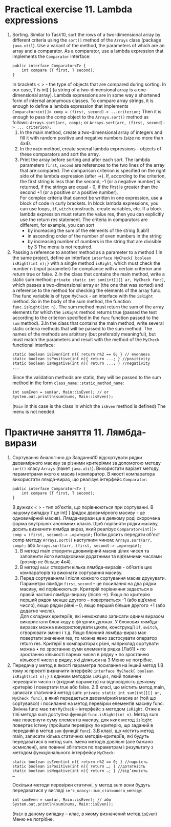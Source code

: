 # Practical exercise 11. Lambda expressions

1. Sorting.
   Similar to Task10, sort the rows of a two-dimensional array by different criteria using the `sort()` method of
   the `Arrays` class (package `java.util`). Use a variant of the method, the parameters of which are an array
   and a comparator. As a comparator, use a lambda expression that implements the `Comparator` interface:
    ````
   public interface Comparator<T> {
        int compare (T first, T second);
   }
   ````
   In brackets < > - the type of objects that are compared during sorting. In our case, `T` is int[ ] (a string of a
   two-dimensional
   array is a one-dimensional array).
   Lambda expressions are in some way a shortened form of internal anonymous classes.
   To compare array strings, it is enough to define a lambda expression that implements
   `Comparator<int[]> comp = (first, second)-> ...criterion;`
   Then it is enough to pass the comp object to the `Arrays.sort()` method as follows:
   `Arrays.sort(arr, comp);`
   or
   `Arrays.sort(arr, (first, second)-> ... criterion);`
    1) In the main method, create a two-dimensional array of integers and fill it with random positive and negative
       numbers (size no more than 4x4).
    2) In the `main` method, create several lambda expressions - objects of these comparators and sort the array.
    3) Print the array before sorting and after each sort.
       The lambda parameters `first`, `second` are references to the two lines of the array that are compared.
       The comparison criterion is specified on the right side of the lambda expression (after ->). If, according to the
       criterion, the first string is less than
       the second, -1 (or a negative number) is returned, if the strings are equal - 0, if the first is greater than the
       second +1 (or a positive
       or a positive number).  
       For complex criteria that cannot be written in one expression, use a block of code in curly brackets. In block
       lambda expressions, you can use loops, `if`, `witch` constructs, create variables, etc. If a block
       lambda expression must return the value res, then you can explicitly use the return res statement.
       The criteria in comparators are different, for example, you can sort
        - by increasing the sum of the elements of the string (Lab1)
        - in ascending order of the number of even numbers in the string
        - by increasing number of numbers in the string that are divisible by 3
          The menu is not required.
2. Passing a reference to another method as a parameter to a method
   1.In the same project, define an interface
   `interface MyCheck{ boolean isRight(int n);}`
   with a single method `isRight`, which must check the number n (input parameter) for compliance with a certain
   criterion and
   return true or false.
   2.In the class that contains the main method, write a static sum method:
   `private static int sum(int[][] ar, MyCheck func)`,
   which passes a two-dimensional array ar (the one that was sorted) and a reference to the method for checking the
   elements of the array func.
   The func variable is of type `MyCheck` - an interface with the `isRight` method. So in the body of the sum method,
   the function `func.isRight(int
   n)`. The sum method must return the sum of the array elements for which the `isRight` method returns true (passed the
   test according to the criterion specified in the `func` function passed to the `sum` method).
   3.In the class that contains the main method, write several static criteria methods that will be passed to the sum
   method.
   The names of the methods are arbitrary (but preferably meaningful), but must match the parameters and result with the
   method
   of the `MyCheck` functional interface:
   ````
   static boolean isEven(int n){ return n%2 == 0; } // evenness
   static boolean isPositive(int n){ return ...; } //positivity
   static boolean isNegative(int n){ return ...; } //negativity
   ...
   ````
   Since the validation methods are static, they will be passed to the sum method in the
   form `class_name::static_method_name`:
   ````
   int sumEven = sum(ar, Main::isEven); // or
   System.out.println(sum(nums, Main::isEven));
   ````
   (`Main` in this case is the class in which the `isEven` method is defined)
   The menu is not needed.

# Практичне заняття 11. Лямбда-вирази

1. Сортування
   Аналогічно до Завдання10 відсортувати рядки двовимірного масиву за різними критеріями за допомогою методу `sort()`
   класу `Arrays` (пакет `java.util`). Використати варіант методу, параметрами якого є масив і компаратор. В якості
   компаратора використати лямда-вираз, що реалізує інтерфейс `Comparator`:
    ````
   public interface Comparator<T> {
        int compare (T first, T second);
   }
   ````
   В дужках < > - тип об’єктів, що порівнюються при сортуванні. В нашому випадку `T` це int[ ] (рядок двовимірного
   масиву - це одновимірний масив).
   Лямда-вирази це в деякому роді скорочена форма внутрішніх анонімних класів.
   Щоб порівняти рядки масиву, досить визначити лямбда вираз, який реалізує
   `Comparator<int[]> comp = (first, second)-> …критерій;`
   Потім досить передати об'єкт comp методу `Arrays.sort()` наступним чином:
   `Arrays.sort(arr, comp);`
   або
   `Arrays.sort(arr, (first, second)-> …критерій);`
    1) В методі main створити двовимірний масив цілих чисел та заповнити його випадковими додатними та від’ємними
       числами  (розмір не більше 4х4).
    2) В методі `main` створити кілька лямбда-виразів - об’єктів цих компараторів та виконати сортування масиву.
    3) Перед сортуванням і після кожного сортування масив друкувати.
       Параметри лямбди `first`, `second` – це посилання на два рядки масиву, які порівнюються.
       Критерій порівняння задається в правій частині лямбда-виразу (після ->). Якщо по критерію перший рядок менше
       другого – повертається -1 (або від’ємне число), якщо рядки рівні – 0, якщо перший більше другого +1 (або додатне
       число).  
       Для складних критеріїв, які неможливо записати одним виразом використати блок коду в фігурних дужках. У блокових
       лямбда-виразах можна використовувати цикли, конструкції `if`, `switch`, створювати змінні і т.д. Якщо блочний
       лямбда-вираз має повертати значення res, то можна явно застосувати оператор return res.
       Критерії в компараторах різні, наприклад сортувати можна
       • по зростанню суми елементів рядка (Лаб1)
       • по зростанню кількості парних чисел в рядку
       • по зростанню кількості чисел в рядку, які діляться на 3
       Меню не потрібне.
2. Передача у метод в якості параметра посилання на інший метод
   1.В тому ж проекті визначити інтерфейс
   `interface MyCheck{ boolean isRight(int n);}`
   з єдиним методом `isRight`, який повинен перевіряти число n (вхідний параметр) на відповідність деякому критерію і
   повертати true або false.
   2.В класі, що містить метод main, записати статичний метод sum:
   `private static int sum(int[][] ar, MyCheck func)`,
   в який передається двовимірний масив ar (той що сортувався) і посилання на метод перевірки елементів масиву func.
   Змінна func має тип `MyCheck` – інтерфейс з методом `isRight`. Отже в тілі метода sum доступна
   функція `func.isRight(int
   n)`. Метод sum має повернути суму елементів масиву, для яких метод `isRight` повертає істину (пройшли перевірку по
   критерію, що заданий в переданій в метод `sum` функції `func`).
   3.В класі, що містить метод main, записати кілька статичних методів-критеріїв, які будуть передаватися в метод sum.
   Імена методів довільні (але бажано осмислені), але повинні збігатися по параметрам і результату з методом
   функціонального інтерфейсу `MyCheck`:
   ````
   static boolean isEven(int n){ return n%2 == 0; } //парність
   static boolean isPositive(int n){ return …; } //дотатність
   static boolean isNegative(int n){ return …; } //від’ємність
   …
   ````
   Оскільки методи перевірки статичні, у метод sum вони будуть передаватися у
   вигляді `ім'я_класу::імя_статичного_методу`:
   ````
   int sumEven = sum(ar, Main::isEven); // або
   System.out.println(sum(nums, Main::isEven));
   ````
   (`Main` в даному випадку – клас, в якому визначений метод `isEven`)
   Меню не потрібне.

